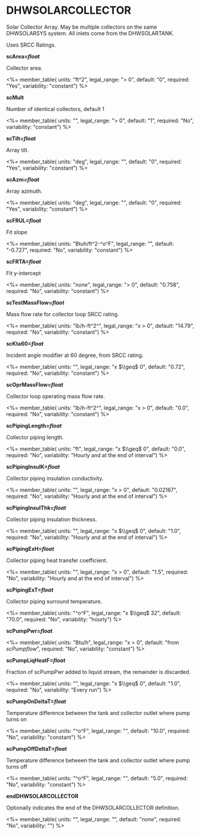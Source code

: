 # DHWSOLARCOLLECTOR

Solar Collector Array. May be multiple collectors on the same DHWSOLARSYS system. All inlets come from the DHWSOLARTANK.

Uses SRCC Ratings.

**scArea=*float***

Collector area.

<%= member_table(
  units: "ft^2",
  legal_range: "$>$ 0",
  default: "0",
  required: "Yes",
  variability: "constant") %>

**scMult**

Number of identical collectors, default 1

<%= member_table(
  units: "",
  legal_range: "$>$ 0",
  default: "1",
  required: "No",
  variability: "constant") %>

**scTilt=*float***

Array tilt.

<%= member_table(
  units: "deg",
  legal_range: "",
  default: "0",
  required: "Yes",
  variability: "constant") %>

**scAzm=*float***

Array azimuth.

<%= member_table(
  units: "deg",
  legal_range: "",
  default: "0",
  required: "Yes",
  variability: "constant") %>

**scFRUL=*float***

Fit slope

<%= member_table(
  units: "Btuh/ft^2-^o^F",
  legal_range: "",
  default: "-0.727",
  required: "No",
  variability: "constant") %>

**scFRTA=*float***

Fit y-intercept

<%= member_table(
  units: "*none*",
  legal_range: "$>$ 0",
  default: "0.758",
  required: "No",
  variability: "constant") %>

**scTestMassFlow=*flaot***

Mass flow rate for collector loop SRCC rating.

<%= member_table(
  units: "lb/h-ft^2^",
  legal_range: "x $>$ 0",
  default: "14.79",
  required: "No",
  variability: "constant") %>

**scKta60=*float***

Incident angle modifier at 60 degree, from SRCC rating.

<%= member_table(
  units: "",
  legal_range: "x $\\geq$ 0",
  default: "0.72",
  required: "No",
  variability: "constant") %>

**scOprMassFlow=*float***

Collector loop operating mass flow rate.

<%= member_table(
  units: "lb/h-ft^2^",
  legal_range: "x $>$ 0",
  default: "0.0",
  required: "No",
  variability: "constant") %>

**scPipingLength=*float***

Collector piping length.

<%= member_table(
  units: "ft",
  legal_range: "x $\\geq$ 0",
  default: "0.0",
  required: "No",
  variability: "Hourly and at the end of interval") %>

**scPipingInsulK=*float***

Collector piping insulation conductivity.

<%= member_table(
  units: "",
  legal_range: "x $>$ 0",
  default: "0.02167",
  required: "No",
  variability: "Hourly and at the end of interval") %>

**scPipingInsulThk=*float***

Collector piping insulation thickness.

<%= member_table(
  units: "",
  legal_range: "x $\\geq$ 0",
  default: "1.0",
  required: "No",
  variability: "Hourly and at the end of interval") %>

**scPipingExH=*float***

Collector piping heat transfer coefficient.

<%= member_table(
  units: "",
  legal_range: "x $>$ 0",
  default: "1.5",
  required: "No",
  variability: "Hourly and at the end of interval") %>

**scPipingExT=*float***

Collector piping surround temperature.

<%= member_table(
  units: "^o^F",
  legal_range: "x $\\geq$ 32",
  default: "70.0",
  required: "No",
  variability: "hourly") %>

**scPumpPwr=*float***

<%= member_table(
  units: "Btu/h",
  legal_range: "x $>$ 0",
  default: "from *scPumpflow*",
  required: "No",
  variability: "constant")
  %>

**scPumpLiqHeatF=*float***

Fraction of scPumpPwr added to liquid stream, the remainder is discarded.

<%= member_table(
  units: "",
  legal_range: "x $\\geq$ 0",
  default: "1.0",
  required: "No",
  variability: "Every run") %>

**scPumpOnDeltaT=*float***

Temperature difference between the tank and collector outlet where pump turns on
  
<%= member_table(
  units: "^o^F",
  legal_range: "",
  default: "10.0",
  required: "No",
  variability: "constant") %>

**scPumpOffDeltaT=*float*** 

Temperature difference between the tank and collector outlet where pump turns off

<%= member_table(
  units: "^o^F",
  legal_range: "",
  default: "5.0",
  required: "No",
  variability: "constant") %>

**endDHWSOLARCOLLECTOR**

Optionally indicates the end of the DHWSOLARCOLLECTOR definition.

<%= member_table(
  units: "",
  legal_range: "",
  default: "*none*",
  required: "No",
  variability: "") %>

